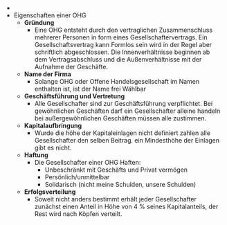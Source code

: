 -
- Eigenschaften einer OHG
	- **Gründung**
		- Eine OHG entsteht durch den vertraglichen Zusammenschluss mehrerer Personen in form eines Gesellschaftervertrags. Ein Gesellschaftsvertrag kann Formlos sein wird in der Regel aber schriftlich abgeschlossen. Die Innenverhältnisse beginnen ab dem Vertragsabschluss und die Außenverhältnisse mit der Aufnahme der Geschäfte.
	- **Name der Firma**
		- Solange OHG oder Offene Handelsgesellschaft im Namen enthalten ist, ist der Name frei Wählbar
	- **Geschäftsführung und Vertretung**
		- Alle Gesellschafter sind zur Geschäftsführung verpflichtet. Bei gewöhnlichen Geschäften darf ein Gesellschafter alleine handeln bei außergewöhnlichen Geschäften müssen alle zustimmen.
	- **Kapitalaufbringung**
		- Wurde die höhe der Kapitaleinlagen nicht definiert zahlen alle Gesellschafter den selben Beitrag. ein Mindesthöhe der Einlagen gibt es nicht.
	- **Haftung**
		- Die Gesellschafter einer OHG Haften:
			- Unbeschränkt mit Geschäfts und Privat vermögen
			- Persönlich/unmittelbar
			- Solidarisch (nicht meine Schulden, unsere Schulden)
	- **Erfolgsverteilung**
		- Soweit nicht anders bestimmt erhält jeder Gesellschafter zunächst einen Anteil in Höhe von 4 % seines Kapitalanteils, der Rest wird nach Köpfen verteilt.